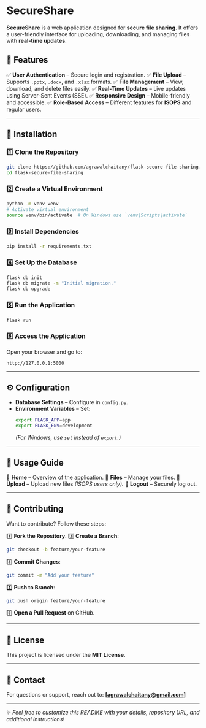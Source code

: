 # SecureShare

**SecureShare** is a web application designed for **secure file sharing**. It offers a user-friendly interface for uploading, downloading, and managing files with **real-time updates**.

## 🚀 Features

✅ **User Authentication** – Secure login and registration.
✅ **File Upload** – Supports `.pptx`, `.docx`, and `.xlsx` formats.
✅ **File Management** – View, download, and delete files easily.
✅ **Real-Time Updates** – Live updates using Server-Sent Events (SSE).
✅ **Responsive Design** – Mobile-friendly and accessible.
✅ **Role-Based Access** – Different features for **ISOPS** and regular users.

---

## 📌 Installation

### 1️⃣ Clone the Repository
```bash
git clone https://github.com/agrawalchaitany/flask-secure-file-sharing.git
cd flask-secure-file-sharing
```

### 2️⃣ Create a Virtual Environment
```bash
python -m venv venv
# Activate virtual environment
source venv/bin/activate  # On Windows use `venv\Scripts\activate`
```

### 3️⃣ Install Dependencies
```bash
pip install -r requirements.txt
```

### 4️⃣ Set Up the Database
```bash
flask db init
flask db migrate -m "Initial migration."
flask db upgrade
```

### 5️⃣ Run the Application
```bash
flask run
```

### 6️⃣ Access the Application
Open your browser and go to:
```
http://127.0.0.1:5000
```

---

## ⚙️ Configuration

- **Database Settings** – Configure in `config.py`.
- **Environment Variables** – Set:
  ```bash
  export FLASK_APP=app
  export FLASK_ENV=development
  ```
  *(For Windows, use `set` instead of `export`.)*

---

## 📖 Usage Guide

🔹 **Home** – Overview of the application.
🔹 **Files** – Manage your files.
🔹 **Upload** – Upload new files *(ISOPS users only).*
🔹 **Logout** – Securely log out.

---

## 🤝 Contributing

Want to contribute? Follow these steps:

1️⃣ **Fork the Repository**.
2️⃣ **Create a Branch**:
   ```bash
   git checkout -b feature/your-feature
   ```
3️⃣ **Commit Changes**:
   ```bash
   git commit -m "Add your feature"
   ```
4️⃣ **Push to Branch**:
   ```bash
   git push origin feature/your-feature
   ```
5️⃣ **Open a Pull Request** on GitHub.

---

## 📜 License

This project is licensed under the **MIT License**.

---

## 📧 Contact

For questions or support, reach out to: **[agrawalchaitany@gmail.com]**

---

✨ *Feel free to customize this README with your details, repository URL, and additional instructions!*
